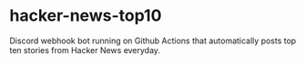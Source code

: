 # hacker-news-top10
Discord webhook bot running on Github Actions that automatically posts top ten stories from Hacker News everyday.
